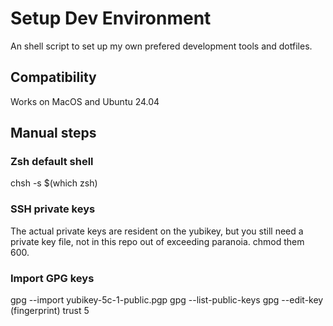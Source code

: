 # Setup Dev Environment

An shell script to set up my own prefered development tools and dotfiles.

## Compatibility

Works on MacOS and Ubuntu 24.04

## Manual steps

### Zsh default shell

chsh -s $(which zsh)

### SSH private keys

The actual private keys are resident on the yubikey, but you still need a
private key file, not in this repo out of exceeding paranoia. chmod them 600.

### Import GPG keys

gpg --import yubikey-5c-1-public.pgp
gpg --list-public-keys
gpg --edit-key (fingerprint) trust 5
